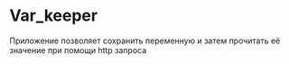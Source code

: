 # Var_keeper

Приложение позволяет сохранить переменную и затем прочитать её значение при помощи http запроса

